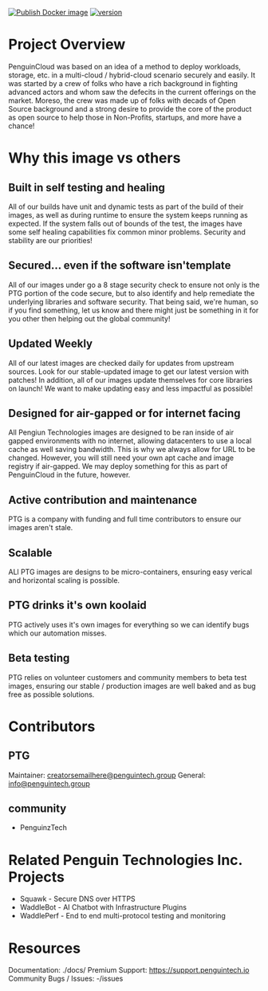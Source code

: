 [![Publish Docker image](https://github.com/PenguinCloud/project-template/actions/workflows/docker-image.yml/badge.svg)](https://github.com/PenguinCloud/core/actions/workflows/docker-image.yml) [![version](https://img.shields.io/badge/version-5.1.1-blue.svg)](https://semver.org) 

# Project Overview
PenguinCloud was based on an idea of a method to deploy workloads, storage, etc. in a multi-cloud / hybrid-cloud scenario securely and easily. It was started by a crew of folks who have a rich background in fighting advanced actors and whom saw the defecits in the current offerings on the market.
Moreso, the crew was made up of folks with decads of Open Source background and a strong desire to provide the core of the product as open source to help those in Non-Profits, startups, and more have a chance!

# Why this image vs others
## Built in self testing and healing
All of our builds have unit and dynamic tests as part of the build of their images, as well as during runtime to ensure the system keeps running as expected. If the system falls out of bounds of the test, the images have some self healing capabilities fix common minor problems.
Security and stability are our priorities!

## Secured... even if the software isn'template
All of our images under go a 8 stage security check to ensure not only is the PTG portion of the code secure, but to also identify and help remediate the underlying libraries and software security. 
That being said, we're human, so if you find something, let us know and there might just be something in it for you other then helping out the global community!

## Updated Weekly
All of our latest images are checked daily for updates from upstream sources. Look for our stable-updated image to get our latest version with patches!
In addition, all of our images update themselves for core libraries on launch! We want to make updating easy and less impactful as possible!

## Designed for air-gapped or for internet facing
All Pengiun Technologies images are designed to be ran inside of air gapped environments with no internet, allowing datacenters to use a local cache as well saving bandwidth.
This is why we always allow for URL to be changed. However, you will still need your own apt cache and image registry if air-gapped. We may deploy something for this as part of PenguinCloud in the future, however.

## Active contribution and maintenance
PTG is a company with funding and full time contributors to ensure our images aren't stale.

## Scalable
ALl PTG images are designs to be micro-containers, ensuring easy verical and horizontal scaling is possible.

## PTG drinks it's own koolaid
PTG actively uses it's own images for everything so we can identify bugs which our automation misses.

## Beta testing
PTG relies on volunteer customers and community members to beta test images, ensuring our stable / production images are well baked and as bug free as possible solutions.

# Contributors
## PTG
Maintainer: creatorsemailhere@penguintech.group
General: info@penguintech.group

## community
* PenguinzTech

# Related Penguin Technologies Inc. Projects
* Squawk - Secure DNS over HTTPS
* WaddleBot - AI Chatbot with Infrastructure Plugins
* WaddlePerf - End to end multi-protocol testing and monitoring

# Resources
Documentation: ./docs/
Premium Support: https://support.penguintech.io
Community Bugs / Issues: -/issues
